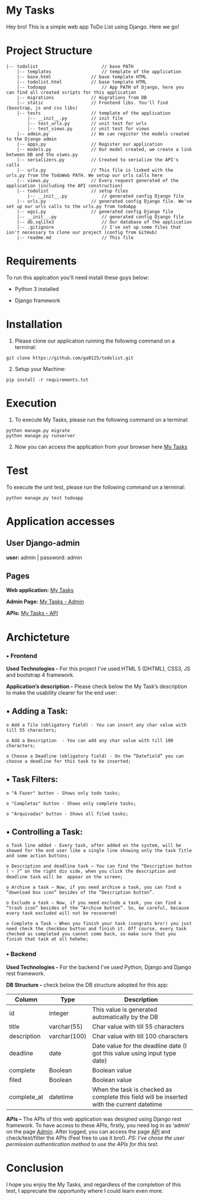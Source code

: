 # My Tasks
Hey bro! This is a simple web app ToDo List using Django. Here we go!


# Project Structure

	|-- todolist                        // base PATH
	    |-- templates                   // template of the application
		|-- base.html               // base template HTML
		|-- todolist.html           // base template HTML
	    |-- todoapp                     // App PATH of Django, here you can find all created scripts for this application 
		|-- migrations              // migrations from DB
		|-- static                  // Frontend libs. You'll find (boostrap, js and css libs)
		|-- tests                   // template of the application
		    |-- __init__.py         // init file
		    |-- test_urls.py        // unit test for urls
		    |-- test_views.py       // unit test for views
		|-- admin.py                // We can register the models created to the Django admin
		|-- apps.py                 // Register our application
		|-- models.py               // Our model created, we create a link between DB and the viwes.py
		|-- serializers.py          // Created to serialize the API's calls
		|-- urls.py                 // This file is linked with the urls.py from the TodoWeb PATH. We setup our urls calls here
		|-- views.py                // Every request generated of the application (including the API construction)    
	    |-- todolist                // setup files 
	        |-- __init__.py             // generated config Django file
		|-- urls.py                 // generated config Django file. We've set up our urls calls to the urls.py from todoApp
		|-- wgsi.py                 // generated config Django file
	    |-- __init__.py                 // generated config Django file
	    |-- db.sqlite3                  // Our database of the application
	    |-- .gitignore                  // I've set up some files that isn't necessary to clone our project (config from GitHub)
	    |-- readme.md                   // This file
    
# Requirements
To run this applcation you'll need install these guys below:

* Python 3 installed

* Django framework

# Installation

1. Please clone our application running the following command on a terminal: 
```
git clone https://github.com/ga0125/todolist.git
```
2. Setup your Machine:

```
pip install -r requirements.txt
```

# Execution
1. To execute My Tasks, please run the following command on a terminal:
```
python manage.py migrate
python manage.py runserver
```

2. Now you can access the application from your browser here [My Tasks](http://127.0.0.1:8000)


# Test
To execute the unit test, please run the following command on a terminal:
```
python manage.py test todoapp
```

# Application accesses

## User Django-admin

**user:** admin | password: admin

## Pages

**Web application:** [My Tasks](http://127.0.0.1:8000)

**Admin Page:** [My Tasks - Admin](http://127.0.0.1:8000/admin)

**APIs:** [My Tasks - API](http://127.0.0.1:8000/api)

# Archicteture

### •	Frontend

**Used Technologies -** For this project I’ve used HTML 5 (DHTML), CSS3, JS and bootstrap 4 framework. 

**Application’s description -** Please check below the My Task’s description to make the usability clearer for the end user:

## •	Adding a Task:

	o Add a Tile (obligatory field) - You can insert any char value with till 55 characters;

	o Add a Description  - You can add any char value with till 100 characters;
	
	o Choose a Deadline (obligatory field) - On the “Datefield” you can choose a deadline for this task to be inserted;
	
## • Task Filters:

	o "À Fazer" button - Shows only todo tasks;
	
	o "Completas" button - Shows only complete tasks;
	
	o "Arquivadas" button - Shows all filed tasks;
	
## • Controlling a Task:

	o Task line added - Every task, after added on the system, will be showed for the end user like a single line showing only the task Title and some action buttons;

	o Description and deadline task – You can find the “Description button ( ˅ )” on the right div side, when you click the description and deadline task will be  appear on the screen;
	
	o Archive a task – Now, if you need archive a task, you can find a “download box icon” besides of the “Description button”.
	
	o Exclude a task – Now, if you need exclude a task, you can find a “trash icon” besides of the “Archive button”. So, be careful, because every task excluded will not be recovered!
	
	o Complete a Task – When you finish your task (congrats bro!) you just need check the checkbox button and finish it. Off course, every task checked as completed you cannot come back, so make sure that you finish that task at all hehehe;

### •	Backend

**Used Technologies -** For the backend I’ve used Python, Django and Django rest framework.

**DB Structure -** check below the DB structure adopted for this app:

Column | Type | Description
--------- | ------------- | ---------
id |integer |This value is generated automatically by the DB
title |varchar(55)| Char value with till 55 characters
description |varchar(100)|  Char value with till 100 characters
deadline |date| Date value for the deadline date (I got this value using input type date)
complete |Boolean| Boolean value 
filed |Boolean| Boolean value
complete_at |datetime| When the task is checked as complete this field will be inserted with the current datetime

**APIs –** The APIs of this web application was designed using Django rest framework. To have access to these APIs, firstly, you need log in as ‘admin’ on the page [Admin](http://127.0.0.1:8000/admin). After logged, you can access the page [API](http://127.0.0.1:8000/api) and check/test/filter the APIs (Feel free to use it bro!).
*PS: I’ve chose the user permission authentication method to use the APIs for this test.*

# Conclusion

I hope you enjoy the My Tasks, and regardless of the completion of this test, I appreciate the opportunity where I could learn even more.
